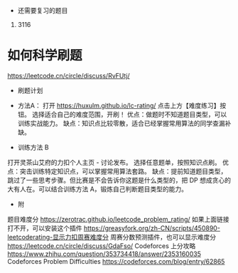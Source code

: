* 还需要复习的题目
1. 3116

# 如何科学刷题
https://leetcode.cn/circle/discuss/RvFUtj/

* 刷题计划
- 方法A：
打开 https://huxulm.github.io/lc-rating/
点击上方【难度练习】按钮。
选择适合自己的难度范围，开刷！
优点：做题时不知道题目类型，可以训练实战能力。
缺点：知识点比较零散，适合已经掌握常用算法的同学查漏补缺。

- 训练方法 B

打开灵茶山艾府的力扣个人主页 - 讨论发布。
选择任意题单，按照知识点刷。
优点：突击训练特定知识点，可以掌握常用算法套路。
缺点：提前知道题目类型，跳过了一些思考步骤。但比赛是不会告诉你这题是什么类型的，把 DP 想成贪心的大有人在。可以结合训练方法 A，锻炼自己判断题目类型的能力。

- 附

题目难度分 https://zerotrac.github.io/leetcode_problem_rating/
如果上面链接打不开，可以安装这个插件 https://greasyfork.org/zh-CN/scripts/450890-leetcoderating-显示力扣周赛难度分
周赛分数预测插件，也可以显示难度分 https://leetcode.cn/circle/discuss/GdaFso/
Codeforces 上分攻略 https://www.zhihu.com/question/353734418/answer/2353160035
Codeforces Problem Difficulties https://codeforces.com/blog/entry/62865
